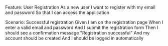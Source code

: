 Feature: User Registration
  As a new user
  I want to register with my email and password
  So that I can access the application

Scenario: Successful registration
  Given I am on the registration page
  When I enter a valid email and password
  And I submit the registration form
  Then I should see a confirmation message "Registration successful"
  And my account should be created
  And I should be logged in automatically
